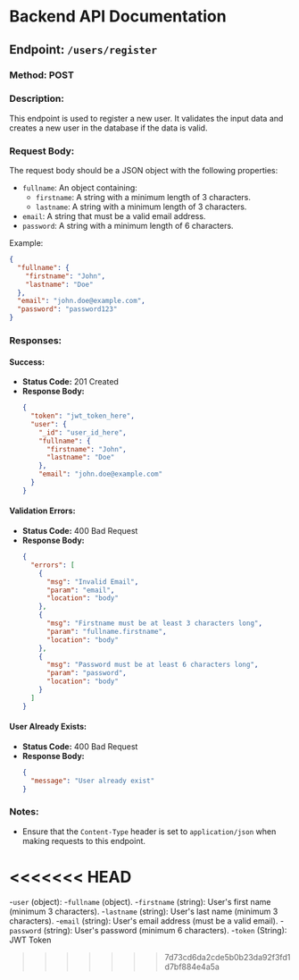 # Backend API Documentation

## Endpoint: `/users/register`

### Method: POST

### Description:
This endpoint is used to register a new user. It validates the input data and creates a new user in the database if the data is valid.

### Request Body:
The request body should be a JSON object with the following properties:

- `fullname`: An object containing:
  - `firstname`: A string with a minimum length of 3 characters.
  - `lastname`: A string with a minimum length of 3 characters.
- `email`: A string that must be a valid email address.
- `password`: A string with a minimum length of 6 characters.

Example:
```json
{
  "fullname": {
    "firstname": "John",
    "lastname": "Doe"
  },
  "email": "john.doe@example.com",
  "password": "password123"
}
```

### Responses:

#### Success:
- **Status Code:** 201 Created
- **Response Body:**
  ```json
  {
    "token": "jwt_token_here",
    "user": {
      "_id": "user_id_here",
      "fullname": {
        "firstname": "John",
        "lastname": "Doe"
      },
      "email": "john.doe@example.com"
    }
  }
  ```

#### Validation Errors:
- **Status Code:** 400 Bad Request
- **Response Body:**
  ```json
  {
    "errors": [
      {
        "msg": "Invalid Email",
        "param": "email",
        "location": "body"
      },
      {
        "msg": "Firstname must be at least 3 characters long",
        "param": "fullname.firstname",
        "location": "body"
      },
      {
        "msg": "Password must be at least 6 characters long",
        "param": "password",
        "location": "body"
      }
    ]
  }
  ```

#### User Already Exists:
- **Status Code:** 400 Bad Request
- **Response Body:**
  ```json
  {
    "message": "User already exist"
  }
  ```

### Notes:
- Ensure that the `Content-Type` header is set to `application/json` when making requests to this endpoint.


<<<<<<< HEAD
=======
-`user` (object):
 -`fullname` (object).
  -`firstname` (string): User's first name (minimum 3 characters).
  -`lastname` (string): User's last name (minimum 3 characters).
-`email` (string): User's email address (must be a valid email).
-`password` (string): User's password (minimum 6 characters).
-`token` (String): JWT Token
>>>>>>> 7d73cd6da2cde5b0b23da92f3fd1d7bf884e4a5a
